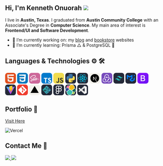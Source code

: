 <h2>Hi, I'm Kenneth Onuorah <img src="https://raw.githubusercontent.com/MartinHeinz/MartinHeinz/master/wave.gif" width="20px"></h2>
<p>
  I live in <strong>Austin, Texas</strong>. I graduated from <strong>Austin Community College</strong> with an Associate's Degree in <strong>Computer Science</strong>. My main area of interest is <strong>Frontend/UI and Software Development</strong>.
</p>

- 🔭 I’m currently working on: my [blog](https://github.com/KennethOnuorah/next-blog-website) and [bookstore](https://github.com/KennethOnuorah/bookworm) websites 
- 🌱 I’m currently learning: Prisma △ & PostgreSQL 🐘

<h2>Languages & Technologies ⚙️ 🛠️</h2>
<div>
  <img src="https://github.com/tandpfun/skill-icons/blob/main/icons/HTML.svg" width="7%"/>
  <img src="https://github.com/tandpfun/skill-icons/blob/main/icons/CSS.svg" width="7%"/>
  <img src="https://github.com/tandpfun/skill-icons/blob/main/icons/Sass.svg" width="7%"/>
  <img src="https://github.com/tandpfun/skill-icons/blob/main/icons/TypeScript.svg" width="7%"/>
  <img src="https://github.com/tandpfun/skill-icons/blob/main/icons/JavaScript.svg" width="7%"/>
  <img src="https://github.com/tandpfun/skill-icons/blob/main/icons/Python-Dark.svg" width="7%"/>
  <img src="https://github.com/tandpfun/skill-icons/blob/main/icons/React-Dark.svg" width="7%"/>
  <img src="https://github.com/tandpfun/skill-icons/blob/main/icons/NextJS-Light.svg" width="7%"/>
  <img src="https://github.com/tandpfun/skill-icons/blob/main/icons/Redux.svg" width="7%"/>
  <img src="https://github.com/tandpfun/skill-icons/blob/main/icons/TailwindCSS-Dark.svg" width="7%"/>
  <img src="https://github.com/tandpfun/skill-icons/blob/main/icons/MaterialUI-Dark.svg" width="7%"/>
  <img src="https://github.com/tandpfun/skill-icons/blob/main/icons/Bootstrap.svg" width="7%"/>
  <img src="https://github.com/tandpfun/skill-icons/blob/main/icons/Vite-Dark.svg" width="7%"/>
  <img src="https://github.com/tandpfun/skill-icons/blob/main/icons/Git.svg" width="7%"/>
  <img src="https://github.com/tandpfun/skill-icons/blob/main/icons/Vercel-Light.svg" width="7%"/>
  <img src="https://github.com/tandpfun/skill-icons/blob/main/icons/Netlify-Dark.svg" width="7%"/>
  <img src="https://github.com/tandpfun/skill-icons/blob/main/icons/Figma-Dark.svg" width="7%"/>
  <img src="https://github.com/tandpfun/skill-icons/blob/main/icons/Elasticsearch-Dark.svg" width="7%"/>
  <img src="https://github.com/tandpfun/skill-icons/blob/main/icons/VSCode-Dark.svg" width="7%"/>
</div>

<h2>Portfolio 💼</h2>
<p>
  <a href="https://kennethonuorah.vercel.app">Visit Here</a>
</p>

![Vercel](https://vercelbadge.vercel.app/api/KennethOnuorah/portfolio-v2?style=flat-square)

<h2>Contact Me 📧</h2>

<p>
  <a href="https://www.linkedin.com/in/kenneth-onuorah-64640419b/">
    <img src="https://img.shields.io/badge/-Kenneth%20Onuorah-blue?style=flat-square&logo=Linkedin&logoColor=white&link=https://www.linkedin.com/in/kenneth-onuorah-64640419b/"/>
  </a>
  <a href="mailto:kenneth4832@gmail.com">
    <img src="https://img.shields.io/badge/-kenneth4832@gmail.com-c14438?style=flat-square&logo=Gmail&logoColor=white&link=mailto:kenneth4832@gmail.com"/>
  </a>
</p>

<!--
**KennethOnuorah/KennethOnuorah** is a ✨ _special_ ✨ repository because its `README.md` (this file) appears on your GitHub profile.

Here are some ideas to get you started:

- 🔭 I’m currently working on ...
- 🌱 I’m currently learning ...
- 👯 I’m looking to collaborate on ...
- 🤔 I’m looking for help with ...
- 💬 Ask me about ...
- 📫 How to reach me: ...
- 😄 Pronouns: ...
- ⚡ Fun fact: ...
-->
